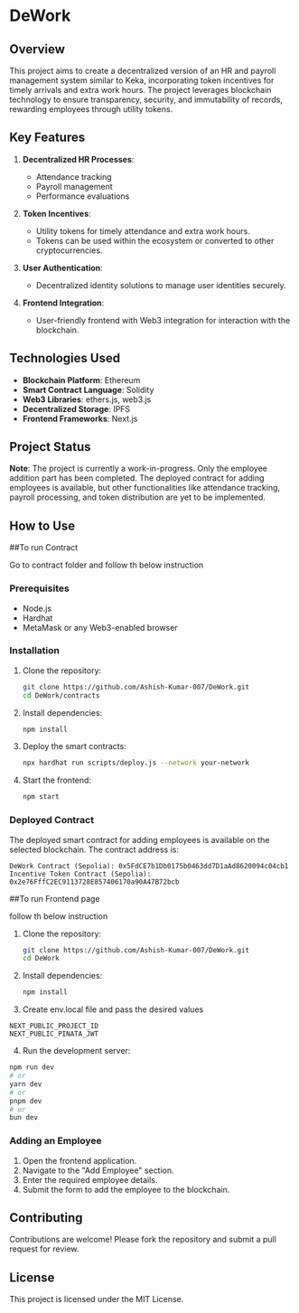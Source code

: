 # DeWork

## Overview

This project aims to create a decentralized version of an HR and payroll management system similar to Keka, incorporating token incentives for timely arrivals and extra work hours. The project leverages blockchain technology to ensure transparency, security, and immutability of records, rewarding employees through utility tokens.

## Key Features

1. **Decentralized HR Processes**: 
   - Attendance tracking
   - Payroll management
   - Performance evaluations

2. **Token Incentives**:
   - Utility tokens for timely attendance and extra work hours.
   - Tokens can be used within the ecosystem or converted to other cryptocurrencies.

3. **User Authentication**:
   - Decentralized identity solutions to manage user identities securely.

4. **Frontend Integration**:
   - User-friendly frontend with Web3 integration for interaction with the blockchain.

## Technologies Used

- **Blockchain Platform**: Ethereum
- **Smart Contract Language**: Solidity
- **Web3 Libraries**: ethers.js, web3.js
- **Decentralized Storage**: IPFS
- **Frontend Frameworks**: Next.js

## Project Status

**Note**: The project is currently a work-in-progress. Only the employee addition part has been completed. The deployed contract for adding employees is available, but other functionalities like attendance tracking, payroll processing, and token distribution are yet to be implemented.

## How to Use

##To run Contract

Go to contract folder and follow th below instruction

### Prerequisites

- Node.js
- Hardhat
- MetaMask or any Web3-enabled browser

### Installation

1. Clone the repository:
    ```bash
    git clone https://github.com/Ashish-Kumar-007/DeWork.git
    cd DeWork/contracts
    ```

2. Install dependencies:
    ```bash
    npm install
    ```

3. Deploy the smart contracts:
    ```bash
    npx hardhat run scripts/deploy.js --network your-network
    ```

4. Start the frontend:
    ```bash
    npm start
    ```

### Deployed Contract

The deployed smart contract for adding employees is available on the selected blockchain. The contract address is:

```plaintext
DeWork Contract (Sepolia): 0x5FdCE7b1Db0175b0463dd7D1aAd8620094c04cb1
Incentive Token Contract (Sepolia): 0x2e76FffC2EC9113728E857406170a90A47B72bcb
```

##To run Frontend page

follow th below instruction

1. Clone the repository:
    ```bash
    git clone https://github.com/Ashish-Kumar-007/DeWork.git
    cd DeWork
    ```

2. Install dependencies:
    ```bash
    npm install

3. Create env.local file and pass the desired values
```
NEXT_PUBLIC_PROJECT_ID
NEXT_PUBLIC_PINATA_JWT
```

4. Run the development server:
```bash
npm run dev
# or
yarn dev
# or
pnpm dev
# or
bun dev
```

### Adding an Employee

1. Open the frontend application.
2. Navigate to the "Add Employee" section.
3. Enter the required employee details.
4. Submit the form to add the employee to the blockchain.

## Contributing

Contributions are welcome! Please fork the repository and submit a pull request for review.

## License

This project is licensed under the MIT License.